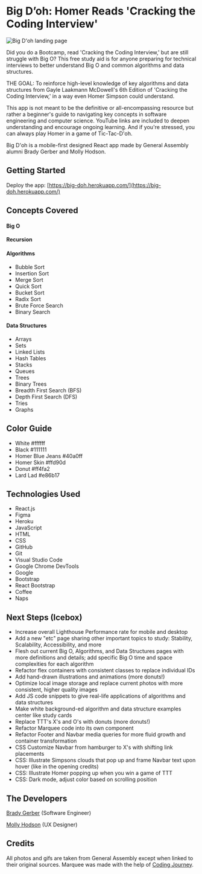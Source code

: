 # Big D’oh: Homer Reads 'Cracking the Coding Interview'

![Big D'oh landing page](https://i.imgur.com/IlKQRn8.png)

Did you do a Bootcamp, read 'Cracking the Coding Interview,' but are still struggle with Big O? This free study aid is for anyone preparing for technical interviews to better understand Big O and common algorithms and data structures.

THE GOAL: To reinforce high-level knowledge of key algorithms and data structures from Gayle Laakmann McDowell's 6th Edition of 'Cracking the Coding Interview,' in a way even Homer Simpson could understand.

This app is not meant to be the definitive or all-encompassing resource but rather a beginner's guide to navigating key concepts in software engineering and computer science. YouTube links are included to deepen understanding and encourage ongoing learning. And if you're stressed, you can always play Homer in a game of Tic-Tac-D'oh.

Big D'oh is a mobile-first designed React app made by General Assembly alumni Brady Gerber and Molly Hodson.

## Getting Started

Deploy the app: [https://big-doh.herokuapp.com/](https://big-doh.herokuapp.com/)

## Concepts Covered

#### Big O

#### Recursion

#### Algorithms

- Bubble Sort
- Insertion Sort
- Merge Sort
- Quick Sort
- Bucket Sort
- Radix Sort
- Brute Force Search
- Binary Search

#### Data Structures

- Arrays
- Sets
- Linked Lists
- Hash Tables
- Stacks
- Queues
- Trees
- Binary Trees
- Breadth First Search (BFS)
- Depth First Search (DFS)
- Tries
- Graphs

## Color Guide

- White #ffffff
- Black #111111
- Homer Blue Jeans #40a0ff
- Homer Skin #ffd90d
- Donut #ff4fa2
- Lard Lad #e86b17

## Technologies Used

- React.js
- Figma
- Heroku
- JavaScript
- HTML
- CSS
- GitHub
- Git
- Visual Studio Code
- Google Chrome DevTools
- Google
- Bootstrap
- React Bootstrap
- Coffee
- Naps

## Next Steps (Icebox)

- Increase overall Lighthouse Performance rate for mobile and desktop
- Add a new "etc" page sharing other important topics to study: Stability, Scalability, Accessibility, and more
- Flesh out current Big O, Algorithms, and Data Structures pages with more definitions and details; add specific Big O time and space complexities for each algorithm
- Refactor flex containers with consistent classes to replace individual IDs
- Add hand-drawn illustrations and animations (more donuts!)
- Optimize local image storage and replace current photos with more consistent, higher quality images
- Add JS code snippets to give real-life applications of algorithms and data structures
- Make white background-ed algorithm and data structure examples center like study cards
- Replace TTT's X's and O's with donuts (more donuts!)
- Refactor Marquee code into its own component
- Refactor Footer and Navbar media queries for more fluid growth and container transformation
- CSS Customize Navbar from hamburger to X's with shifting link placements
- CSS: Illustrate Simpsons clouds that pop up and frame Navbar text upon hover (like in the opening credits)
- CSS: Illustrate Homer popping up when you win a game of TTT
- CSS: Dark mode, adjust color based on scrolling position

## The Developers

[Brady Gerber](https://github.com/bg-write) (Software Engineer)

[Molly Hodson](https://www.mollyhodson.online/) (UX Designer)

## Credits

All photos and gifs are taken from General Assembly except when linked to their original sources. Marquee was made with the help of [Coding Journey](https://www.youtube.com/watch?v=sVZX0XvEBhk).
